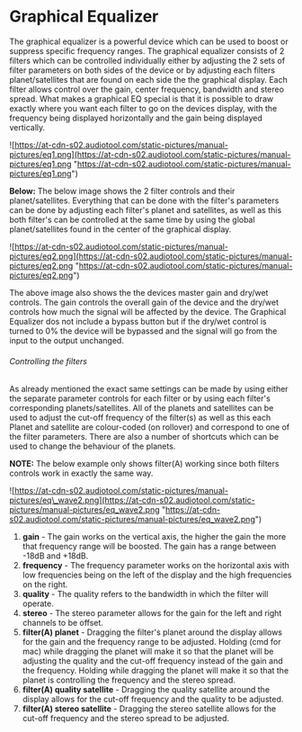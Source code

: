 # Graphical Equalizer

The graphical equalizer is a powerful device which can be used to boost
or suppress specific frequency ranges. The graphical equalizer consists
of 2 filters which can be controlled individually either by adjusting
the 2 sets of filter parameters on both sides of the device or by
adjusting each filters planet/satellites that are found on each side the
the graphical display. Each filter allows control over the gain, center
frequency, bandwidth and stereo spread. What makes a graphical EQ
special is that it is possible to draw exactly where you want each
filter to go on the devices display, with the frequency being displayed
horizontally and the gain being displayed vertically.

![https://at-cdn-s02.audiotool.com/static-pictures/manual-pictures/eq1.png](https://at-cdn-s02.audiotool.com/static-pictures/manual-pictures/eq1.png
"https://at-cdn-s02.audiotool.com/static-pictures/manual-pictures/eq1.png")

**Below:** The below image shows the 2 filter controls and their
planet/satellites. Everything that can be done with the filter's
parameters can be done by adjusting each filter's planet and satellites,
as well as this both filter's can be controlled at the same time by
using the global planet/satellites found in the center of the graphical
display.

![https://at-cdn-s02.audiotool.com/static-pictures/manual-pictures/eq2.png](https://at-cdn-s02.audiotool.com/static-pictures/manual-pictures/eq2.png
"https://at-cdn-s02.audiotool.com/static-pictures/manual-pictures/eq2.png")

The above image also shows the the devices master gain and dry/wet
controls. The gain controls the overall gain of the device and the
dry/wet controls how much the signal will be affected by the device. The
Graphical Equalizer dos not include a bypass button but if the dry/wet
control is turned to 0% the device will be bypassed and the signal will
go from the input to the output unchanged.

###### Controlling the filters

As already mentioned the exact same settings can be made by using either
the separate parameter controls for each filter or by using each
filter's corresponding planets/satellites. All of the planets and
satellites can be used to adjust the cut-off frequency of the filter(s)
as well as this each Planet and satellite are colour-coded (on rollover)
and correspond to one of the filter parameters. There are also a number
of shortcuts which can be used to change the behaviour of the planets.

**NOTE:** The below example only shows filter(A) working since both
filters controls work in exactly the same way.

![https://at-cdn-s02.audiotool.com/static-pictures/manual-pictures/eq\_wave2.png](https://at-cdn-s02.audiotool.com/static-pictures/manual-pictures/eq_wave2.png
"https://at-cdn-s02.audiotool.com/static-pictures/manual-pictures/eq_wave2.png")

1.  **gain** - The gain works on the vertical axis, the higher the gain
    the more that frequency range will be boosted. The gain has a range
    between -18dB and +18dB.
2.  **frequency** - The frequency parameter works on the horizontal axis
    with low frequencies being on the left of the display and the high
    frequencies on the right.
3.  **quality** - The quality refers to the bandwidth in which the
    filter will operate.
4.  **stereo** - The stereo parameter allows for the gain for the left
    and right channels to be offset.
5.  **filter(A) planet** - Dragging the filter's planet around the
    display allows for the gain and the frequency range to be adjusted.
    Holding <ctrl> (cmd for mac) while dragging the planet will make it
    so that the planet will be adjusting the quality and the cut-off
    frequency instead of the gain and the frequency. Holding <shift>
    while dragging the planet will make it so that the planet is
    controlling the frequency and the stereo spread.
6.  **filter(A) quality satellite** - Dragging the quality satellite
    around the display allows for the cut-off frequency and the quality
    to be adjusted.
7.  **filter(A) stereo satellite** - Dragging the stereo satellite
    allows for the cut-off frequency and the stereo spread to be
    adjusted.
